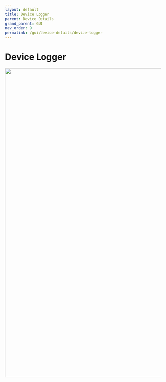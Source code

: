 ```yaml
---
layout: default
title: Device Logger
parent: Device Details
grand_parent: GUI
nav_order: 9
permalink: /gui/device-details/device-logger
---
```



# Device Logger

<image src="/docs/images/screenshots/device-logger.png" width="1000"  class="img-border" />